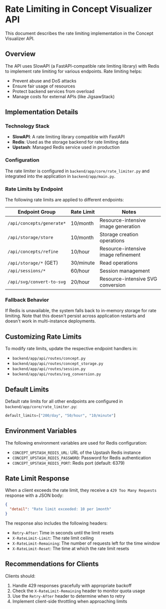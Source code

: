 # Rate Limiting in Concept Visualizer API

This document describes the rate limiting implementation in the Concept Visualizer API.

## Overview

The API uses SlowAPI (a FastAPI-compatible rate limiting library) with Redis to implement rate limiting for various endpoints. Rate limiting helps:

- Prevent abuse and DoS attacks
- Ensure fair usage of resources
- Protect backend services from overload
- Manage costs for external APIs (like JigsawStack)

## Implementation Details

### Technology Stack

- **SlowAPI**: A rate limiting library compatible with FastAPI
- **Redis**: Used as the storage backend for rate limiting data
- **Upstash**: Managed Redis service used in production

### Configuration

The rate limiter is configured in `backend/app/core/rate_limiter.py` and integrated into the application in `backend/app/main.py`.

### Rate Limits by Endpoint

The following rate limits are applied to different endpoints:

| Endpoint Group | Rate Limit | Notes |
|----------------|------------|-------|
| `/api/concepts/generate*` | 10/month | Resource-intensive image generation |
| `/api/storage/store` | 10/month | Storage creation operations |
| `/api/concepts/refine` | 10/hour | Resource-intensive image refinement |
| `/api/storage/*` (GET) | 30/minute | Read operations |
| `/api/sessions/*` | 60/hour | Session management |
| `/api/svg/convert-to-svg` | 20/hour | Resource-intensive SVG conversion |

### Fallback Behavior

If Redis is unavailable, the system falls back to in-memory storage for rate limiting. Note that this doesn't persist across application restarts and doesn't work in multi-instance deployments.

## Customizing Rate Limits

To modify rate limits, update the respective endpoint handlers in:

- `backend/app/api/routes/concept.py`
- `backend/app/api/routes/concept_storage.py`
- `backend/app/api/routes/session.py`
- `backend/app/api/routes/svg_conversion.py`

## Default Limits

Default rate limits for all other endpoints are configured in `backend/app/core/rate_limiter.py`:

```python
default_limits=["200/day", "50/hour", "10/minute"]
```

## Environment Variables

The following environment variables are used for Redis configuration:

- `CONCEPT_UPSTASH_REDIS_URL`: URL of the Upstash Redis instance
- `CONCEPT_UPSTASH_REDIS_PASSWORD`: Password for Redis authentication
- `CONCEPT_UPSTASH_REDIS_PORT`: Redis port (default: 6379)

## Rate Limit Response

When a client exceeds the rate limit, they receive a `429 Too Many Requests` response with a JSON body:

```json
{
  "detail": "Rate limit exceeded: 10 per 1month"
}
```

The response also includes the following headers:
- `Retry-After`: Time in seconds until the limit resets
- `X-RateLimit-Limit`: The rate limit ceiling
- `X-RateLimit-Remaining`: The number of requests left for the time window
- `X-RateLimit-Reset`: The time at which the rate limit resets

## Recommendations for Clients

Clients should:

1. Handle 429 responses gracefully with appropriate backoff
2. Check the `X-RateLimit-Remaining` header to monitor quota usage
3. Use the `Retry-After` header to determine when to retry
4. Implement client-side throttling when approaching limits 